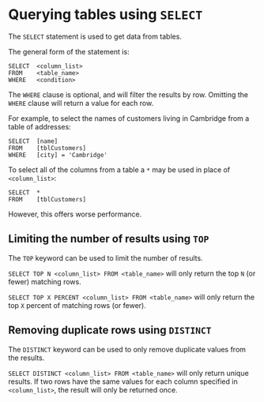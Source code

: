 # Querying tables using `SELECT` #

The `SELECT` statement is used to get data from tables.

The general form of the statement is:

```
SELECT  <column_list>
FROM    <table_name>
WHERE   <condition>
```

The `WHERE` clause is optional, and will filter the results by row. Omitting the `WHERE` clause will return a value for each row.

For example, to select the names of customers living in Cambridge from a table of addresses:

```
SELECT  [name]
FROM    [tblCustomers]
WHERE   [city] = 'Cambridge'
```

To select all of the columns from a table a `*` may be used in place of `<column_list>`:

```
SELECT  *
FROM    [tblCustomers]
```

However, this offers worse performance.

## Limiting the number of results using `TOP` ##

The `TOP` keyword can be used to limit the number of results.

`SELECT TOP N <column_list> FROM <table_name>` will only return the top `N` (or fewer) matching rows.

`SELECT TOP X PERCENT <column_list> FROM <table_name>` will only return the top `X` percent of matching rows (or fewer).

## Removing duplicate rows using `DISTINCT` ##

The `DISTINCT` keyword can be used to only remove duplicate values from the results.

`SELECT DISTINCT <column_list> FROM <table_name>` will only return unique results. If two rows have the same values for each column specified in `<column_list>`, the result will only be returned once.
